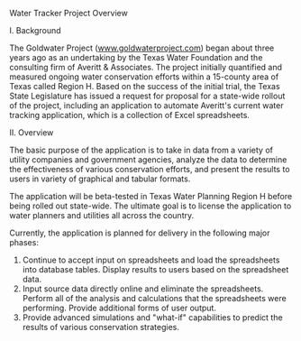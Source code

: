 Water Tracker Project Overview

I. Background

The Goldwater Project (www.goldwaterproject.com) began about three years ago as an undertaking by the Texas Water Foundation and the consulting firm of Averitt & Associates. The project initially quantified and measured ongoing water conservation efforts within a 15-county area of Texas called Region H. Based on the success of the initial trial, the Texas State Legislature has issued a request for proposal for a state-wide rollout of the project, including an application to automate Averitt's current water tracking application, which is a collection of Excel spreadsheets.

II. Overview

The basic purpose of the application is to take in data from a variety of utility companies and government agencies, analyze the data to determine the effectiveness of various conservation efforts, and present the results to users in variety of graphical and tabular formats.

The application will be beta-tested in Texas Water Planning Region H before being rolled out state-wide. The ultimate goal is to license the application to water planners and utilities all across the country.

Currently, the application is planned for delivery in the following major phases:

1. Continue to accept input on spreadsheets and load the spreadsheets into database tables. Display results to users based on the spreadsheet data.
2. Input source data directly online and eliminate the spreadsheets. Perform all of the analysis and calculations that the spreadsheets were performing. Provide additional forms of user output.
3. Provide advanced simulations and "what-if" capabilities to predict the results of various conservation strategies.
